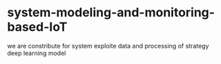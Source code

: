 # system-modeling-and-monitoring-based-IoT
we are constribute for system exploite data and processing of strategy deep learning model

